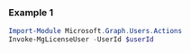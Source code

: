 ### Example 1
``` powershell
Import-Module Microsoft.Graph.Users.Actions
Invoke-MgLicenseUser -UserId $userId
```
